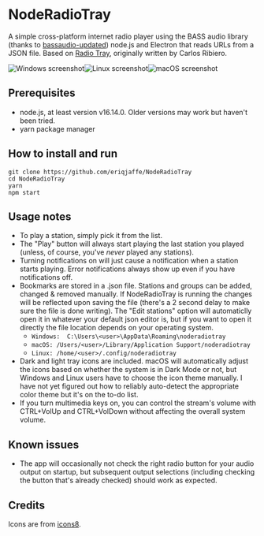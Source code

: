 # NodeRadioTray

A simple cross-platform internet radio player using the BASS audio library (thanks to [bassaudio-updated](https://www.npmjs.com/package/bassaudio-updated)) node.js and Electron that reads URLs from a JSON file.  Based on [Radio Tray](https://github.com/lubosz/radiotray), originally written by Carlos Ribiero.

![Windows screenshot](https://i.imgur.com/HNKCfwm.png)![Linux screenshot](https://i.imgur.com/W9jLwMM.png)![macOS screenshot](https://i.imgur.com/1bYZex8.png)

## Prerequisites
- node.js, at least version v16.14.0.  Older versions may work but haven't been tried.
- yarn package manager

## How to install and run

```
git clone https://github.com/eriqjaffe/NodeRadioTray
cd NodeRadioTray
yarn
npm start
```

## Usage notes

- To play a station, simply pick it from the list.
- The "Play" button will always start playing the last station you played (unless, of course, you've *never* played any stations).
- Turning notifications on will just cause a notification when a station starts playing.  Error notifications always show up even if you have notifications off.
- Bookmarks are stored in a .json file.  Stations and groups can be added, changed & removed manually.  If NodeRadioTray is running the changes will be reflected upon saving the file (there's a 2 second delay to make sure the file is done writing).  The "Edit stations" option will automaticlly open it in whatever your default json editor is, but if you want to open it directly the file location depends on your operating system.
  - ```Windows:  C:\Users\<user>\AppData\Roaming\noderadiotray```
  - ```macOS: /Users/<user>/Library/Application Support/noderadiotray```
  - ```Linux: /home/<user>/.config/noderadiotray```
- Dark and light tray icons are included.  macOS will automatically adjust the icons based on whether the system is in Dark Mode or not, but Windows and Linux users have to choose the icon theme manually. I have not yet figured out how to reliably auto-detect the appropriate color theme but it's on the to-do list.
- If you turn multimedia keys on, you can control the stream's volume with CTRL+VolUp and CTRL+VolDown without affecting the overall system volume.

## Known issues
- The app will occasionally not check the right radio button for your audio output on startup, but subsequent output selections (including checking the button that's already checked) should work as expected.

## Credits

Icons are from [icons8](https://icons8.com/).
